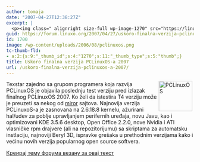```yaml
---
author: tomaja
date: "2007-04-27T12:38:27Z"
excerpt: |
  <p><img class=" alignright size-full wp-image-1270" src="https://linuxo.org/wp-content/uploads/2006/08/pclinuxos.png" alt="PCLinuxOS" title="PCLinuxOS" hspace="4" width="90" height="81" align="right" />Texstar zajedno sa grupom programera koja razvija PCLinuxOS je objavila poslednju test verziju pred izlazak finalnog PCLinuxOS 2007. Ko želi da istestira T4 verziju može je preuzeti sa nekog od <a href="http://www.pclinuxos.com/index.php?option=com_ionfiles&amp;Itemid=28" target="_blank" title="PCLinuxOS 2007 T4 download">miror</a> sajtova. Najnovija verzija PCLinuxoS-a je zasnovana na 2.6.18.8 kernelu, ažurirani hal/udev za poblje upravljanjem perifernih uređaja, novu Javu, kao i optimizovani KDE 3.5.6 desktop, Open Office 2.2.0, nove Nvidia i ATI vlasničke rpm drajvere (ali na repozitorijumu) sa skriptama za automatsku instlaciju, najnoviji Beryl 3D, ispravke gre&scaron;aka u prethodnim verzijama kako i većinu novih verzija popularnog open source softvera. </p>
guid: https://forum.linuxo.org/2007/04/27/uskoro-finalna-verzija-pclinuxos-a-2007/
id: 1700
image: /wp-content/uploads/2006/08/pclinuxos.png
tc-thumb-fld:
- a:2:{s:9:"_thumb_id";s:4:"1270";s:11:"_thumb_type";s:5:"thumb";}
title: Uskoro finalna verzija PCLinuxOS-a 2007
url: /uskoro-finalna-verzija-pclinuxos-a-2007/
---
```

<img class=" alignright size-full wp-image-1270" src="https://linuxo.org/wp-content/uploads/2006/08/pclinuxos.png" alt="PCLinuxOS" title="PCLinuxOS" hspace="4" width="90" height="81" align="right" />Texstar zajedno sa grupom programera koja razvija PCLinuxOS je objavila poslednju test verziju pred izlazak finalnog PCLinuxOS 2007. Ko želi da istestira T4 verziju može je preuzeti sa nekog od <a href="http://www.pclinuxos.com/index.php?option=com_ionfiles&Itemid=28" target="_blank" title="PCLinuxOS 2007 T4 download">miror</a> sajtova. Najnovija verzija PCLinuxoS-a je zasnovana na 2.6.18.8 kernelu, ažurirani hal/udev za poblje upravljanjem perifernih uređaja, novu Javu, kao i optimizovani KDE 3.5.6 desktop, Open Office 2.2.0, nove Nvidia i ATI vlasničke rpm drajvere (ali na repozitorijumu) sa skriptama za automatsku instlaciju, najnoviji Beryl 3D, ispravke gre&scaron;aka u prethodnim verzijama kako i većinu novih verzija popularnog open source softvera. 

<!--break-->

[Креирај тему форума везану за овај текст](https://linuxo.org/nova-tema-na-forumu/?se_pid=1700)